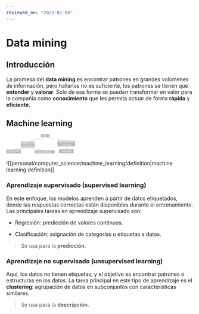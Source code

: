 ```yaml
---
reviewed_on: "2025-01-08"
---
```


# Data mining

## Introducción

La promesa del **data mining** es encontrar patrones en grandes volúmenes de información, pero hallarlos no es suficiente, los patrones se tienen que **entender** y **valorar**. Solo de esa forma se pueden transformar en valor para la compañía como **conocimiento** que les permita actuar de forma **rápida** y **eficiente**.

## Machine learning

![machine learning](college/semesters/08/assets/introduccion_a_la_ciencia_de_datos/05_01-machine_learning.svg)

![[personal/computer_science/machine_learning/definition|machine learning definition]]

### Aprendizaje supervisado (supervised learning)

En este enfoque, los modelos aprenden a partir de datos etiquetados, donde las respuestas correctas están disponibles durante el entrenamiento. Las principales tareas en aprendizaje supervisado son:

- Regresión: predicción de valores continuos.

- Clasificación: asignación de categorías o etiquetas a datos.

> Se usa para la **predicción**.

### Aprendizaje no supervisado (unsupervised learning)

Aquí, los datos no tienen etiquetas, y el objetivo es encontrar patrones o estructuras en los datos. La tarea principal en este tipo de aprendizaje es el **clustering**: agrupación de datos en subconjuntos con características similares.

> Se usa para la **descripción**.
